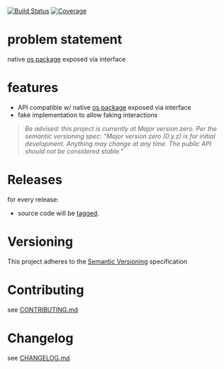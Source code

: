 [![Build Status](https://travis-ci.org/golang-interfaces/ios.svg?branch=master)](https://travis-ci.org/golang-interfaces/ios)
[![Coverage](https://codecov.io/gh/golang-interfaces/ios/branch/master/graph/badge.svg)](https://codecov.io/gh/golang-interfaces/ios)

# problem statement

native [os package](https://golang.org/pkg/os/) exposed via interface

# features

- API compatible w/ native [os package](https://golang.org/pkg/os/) exposed via interface
- fake implementation to allow faking interactions

> *Be advised: this project is currently at Major version zero. Per the
> semantic versioning spec: "Major version zero (0.y.z) is for initial
> development. Anything may change at any time. The public API should
> not be considered stable."*

# Releases

for every release:

- source code will be [tagged](https://github.com/golang-interfaces/ios/tags).

# Versioning

This project adheres to the [Semantic Versioning](http://semver.org/)
specification

# Contributing

see [CONTRIBUTING.md](CONTRIBUTING.md)

# Changelog

see [CHANGELOG.md](CHANGELOG.md)
